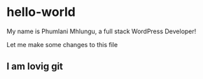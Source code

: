 # hello-world

My name is Phumlani Mhlungu, a full stack WordPress Developer!

Let me make some changes to this file

## I am lovig git
